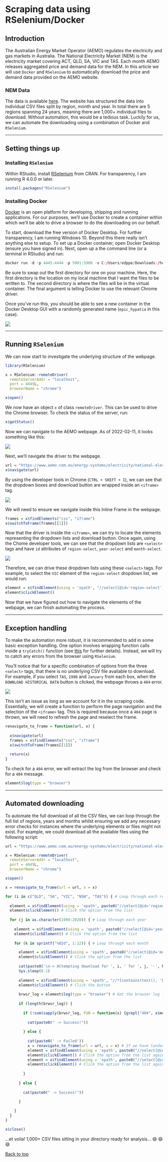 Scraping data using RSelenium/Docker
================

## Introduction

The Australian Energy Market Operator (AEMO) regulates the electricity
and gas markets in Australia. The National Electricity Market (NEM) is
the electricity market covering ACT, QLD, SA, VIC and TAS. Each month
AEMO releases aggregated price and demand data for the NEM. In this
article we will use `Docker` and `RSelenium` to automatically download the
price and demand data provided on the AEMO website.

### NEM Data

The data is available
[here](https://www.aemo.com.au/energy-systems/electricity/national-electricity-market-nem/data-nem/aggregated-data).
The website has structured the data into individual CSV files split by
region, month and year. In total there are 5 regions spanning 24 years,
meaning there are 1,000+ individual files to download. Without
automation, this would be a tedious task. Luckily for us, we can
automate the downloading using a combination of Docker and `RSelenium`.

------------------------------------------------------------------------

## Setting things up

### Installing `RSelenium`

Within RStudio, install
[RSelenium](https://cran.r-project.org/web/packages/RSelenium/index.html)
from CRAN. For transparency, I am running R 4.0.0 or later.

``` r
install.packages("RSelenium")
```

### Installing Docker

[Docker](https://www.docker.com/) is an open platform for developing,
shipping and running applications. For our purposes, we’ll use Docker to
create a container within which we’ll be able to drive a browser to do
the downloading on our behalf.

To start, download the free version of Docker Desktop. For further
transparency, I am running Windows 10. Beyond this there really isn’t
anything else to setup. To set up a Docker container, open Docker
Desktop (ensure you have signed in). Next, open up a the command line
(or a terminal in RStudio) and run:

``` r
docker run -d -p 4445:4444 -p 5901:5900 -v C:/Users/edppe/Downloads:/home/seluser/Downloads selenium/standalone-chrome-debug
```

Be sure to swap out the first directory for one on your machine. Here,
the first directory is the location on my local machine that I want the
files to be written to. The second directory is where the files will be
in the virtual container. The final argument is telling Docker to use
the relevant Chrome driver.

Once you’ve run this, you should be able to see a new container in the
Docker Desktop GUI with a randomly generated name (`epic_hypatia` in
this case).

![](dockercontainer.png)

------------------------------------------------------------------------

## Running `RSelenium`

We can now start to investigate the underlying structure of the webpage.

``` r
library(RSelenium)
```

``` r
x = RSelenium::remoteDriver(
  remoteServerAddr = "localhost",
  port = 4445L,
  browserName = "chrome")

x$open()
```

We now have an object `x` of class `remoteDriver`. This can be used to
drive the Chrome browser. To check the status of the server, run:

``` r
x$getStatus()
```

Now we can navigate to the AEMO webpage. As of 2022-02-11, it looks
something like this:

![](img/aemo.png)

Next, we’ll navigate the driver to the webpage.

``` r
url = "https://www.aemo.com.au/energy-systems/electricity/national-electricity-market-nem/data-nem/aggregated-data"
x$navigate(url)
```

By using the developer tools in Chrome (`CTRL + SHIFT + I`), we can see
that the dropdown boxes and download button are wrapped inside an
`<iframe>` tag.

![](img/iframe.png)

We will need to ensure we navigate inside this Inline Frame in the
webpage.

``` r
frames = x$findElements("css", "iframe")
x$switchToFrame(frames[[1]])
```

Now that the driver is inside the `<iframe>`, we can try to locate the
elements representing the dropdown lists and download button. Once
again, using the Chome developer tools, we can see that the dropdown
lists are `<select>` tags and have `id` attributes of `region-select`,
`year-select` and `month-select`.

![](img/tags.png)

Therefore, we can drive these dropdown lists using these `<select>`
tags. For example, to select the `VIC` element of the `region-select`
dropdown list, we would run:

``` r
element = x$findElement(using = 'xpath', "//select[@id='region-select']/option[@value = 'VIC1']")
element$clickElement()
```

Now that we have figured out how to navigate the elements of the
webpage, we can finish automating the process.

------------------------------------------------------------------------

## Exception handling

To make the automation more robust, it is recommended to add in some
basic exception handling. One option involves wrapping function calls
inside a `tryCatch()` function (see
[this](http://adv-r.had.co.nz/Exceptions-Debugging.html#condition-handling)
for further details). Instead, we will try to catch any errors from the
browser using `RSelenium`.

You’ll notice that for a specific combination of options from the three
`<select>` tags, that there is no underlying CSV file available to
download. For example, if you select `TAS`, `1998` and `January` from
each box, when the `DOWNLOAD HISTORICAL DATA` button is clicked, the
webpage throws a `404` error.

![](img/404.png)

This isn’t an issue as long as we account for it in the scraping code.
Essentially, we will create a function to perform the page navigation
and the selection of the `<iframe>` tag. This is required because once a
`404` page is thrown, we will need to refresh the page and reselect the
frame.

``` r
renavigate_to_frame = function(url, x) {
  
  x$navigate(url)
  frames = x$findElements("css", "iframe")
  x$switchToFrame(frames[[1]])
  
  return(x)
}
```

To check for a `404` error, we will extract the log from the browser and
check for a `404` message.

``` r
element$log(type = "browser")
```

------------------------------------------------------------------------

## Automated downloading

To automate the full download of all the CSV files, we can loop through
the full list of regions, years and months whilst ensuring we add any
necessary error checks for instances where the underlying elements or
files might not exist. For example, we could download all the available
files using the following script:

``` r
url = "https://www.aemo.com.au/energy-systems/electricity/national-electricity-market-nem/data-nem/aggregated-data"

x = RSelenium::remoteDriver(
  remoteServerAddr = "localhost",
  port = 4445L,
  browserName = "chrome")

x$open()

x = renavigate_to_frame(url = url, x = x)

for (i in c("QLD", "SA", "VIC", "NSW", "TAS")) { # Loop through each region
  
  element = x$findElement(using = 'xpath', paste0("//select[@id='region-select']/option[@value = '", i, "1']")) # Find the 'region-select' <select> tag
  element$clickElement() # Click the option from the list
  
  for (j in as.character(1998:2020)) { # Loop through each year
    
    element = x$findElement(using = 'xpath', paste0("//select[@id='year-select']/option[@value = '", j, "']")) # Find the 'year-select' <select> tag
    element$clickElement() # Click the option from the list
    
    for (k in sprintf("%02d", 1:12)) { # Loop through each month

      element = x$findElement(using = 'xpath', paste0("//select[@id='month-select']/option[@value = '", k, "']")) # Find the 'month-select' <select> tag
      element$clickElement() # Click the option from the list
      
      cat(paste0('\n-> Attempting download for ', i, ' for ', j, '-', k))
      Sys.sleep(0.1)
      
      element = x$findElement(using = 'xpath', "//*[contains(text(), 'DOWNLOAD HISTORICAL DATA')]") # Find the download button
      element$clickElement() # Click the button
      
      brwsr_log = element$log(type = "browser") # Get the browser log from the element
      
      if (length(brwsr_log)) {
        
        if (!sum(sapply(brwsr_log, FUN = function(x) {grepl("404", x$message)}))) { # Check each list entry of the log for a '404' message
          
          cat(paste0(" -> Success!"))
          
        } else {
          
          cat(paste0(' -> Failed'))
          x = renavigate_to_frame(url = url, x = x) # If we have landed on a '404' page in the <iframe>, then refresh the page and reselect the <iframe>
          element = x$findElement(using = 'xpath', paste0("//select[@id='region-select']/option[@value = '", i, "1']")) # Find the 'region-select' <select> tag
          element$clickElement() # Click the option from the list again
          element = x$findElement(using = 'xpath', paste0("//select[@id='year-select']/option[@value = '", j, "']")) # Find the 'year-select' <select> tag
          element$clickElement() # Click the option from the list again
          
        }
        
      } else {
        
        cat(paste0(" -> Success!"))
        
      }

    }
  }
}

x$close()
```

…et voila! 1,000+ CSV files sitting in your directory ready for
analysis… 😄 😄 😄

<a href = "#top">Back to top</a>

